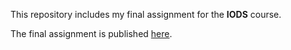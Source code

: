 This repository includes my final assignment for the **IODS** course.

The final assignment is published [here](https://jannemik.github.io/IODS-final/).
